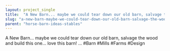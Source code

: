 ```yaml
---
layout: project_single
title:  "A New Barn... maybe we could tear down our old barn, salvage the wood and build this one... love this barn! ... #Barn #Mills #Farms #Design"
slug: "a-new-barn-maybe-we-could-tear-down-our-old-barn-salvage-the-wood-and"
parent: "horse-barn-ideas-stables"
---
```

A New Barn... maybe we could tear down our old barn, salvage the wood and build this one... love this barn! ... #Barn #Mills #Farms #Design